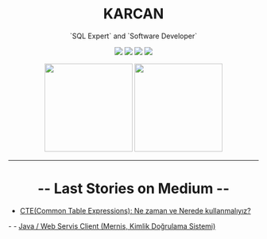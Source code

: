 <h1 align="center">
    KARCAN
</h1>
<p align="center">
 `SQL Expert` and `Software Developer`
</p>

<p align="center">
<a href="https://www.linkedin.com/in/karcanozbal/"><img src="https://img.shields.io/badge/LINKEDIN-D14836?style=for-the-badge&logo=linkedin&logoColor=white&color=blue"></a>
<a href="https://karcanozbal.medium.com/"><img src="https://img.shields.io/badge/MEDIUM-D14836?style=for-the-badge&logo=medium&logoColor=white&color=gray"></a>
<a href="https://www.instagram.com/karcan.js"><img src="https://img.shields.io/badge/INSTAGRAM-D14836?style=for-the-badge&logo=instagram&logoColor=white&color=red"></a>
<a href="https://www.patreon.com/karcan"><img src="https://img.shields.io/badge/PATREON-D14836?style=for-the-badge&logo=patreon&logoColor=white&color=orange"></a>
</p>

<p align="center">
    <img height=177 src="https://github-readme-stats.vercel.app/api?username=karcan&show_icons=true&bg_color=0d1117&text_color=bdc3c7&title_color=f1c40f&icon_color=f1c40f&hide_border=true"> <img height=177 src="https://github-readme-stats.vercel.app/api/top-langs/?username=karcan&bg_color=0d1117&text_color=bdc3c7&title_color=f1c40f&hide_border=true&layout=compact&langs_count=7">
</p>

* * *

<h1 align="center">
    -- Last Stories on Medium --
</h1>

- <a href="https://karcanozbal.medium.com/cte-common-table-expressions-ne-zaman-ve-nerede-kullanmal%C4%B1y%C4%B1z-a791ed8731ee">CTE(Common Table Expressions): Ne zaman ve Nerede kullanmalıyız?
</a>
- - <a href="https://karcanozbal.medium.com/java-web-servis-client-mernis-kimlik-do%C4%9Frulama-sistemi-86163b6286f9">Java / Web Servis Client (Mernis, Kimlik Doğrulama Sistemi)
</a>
